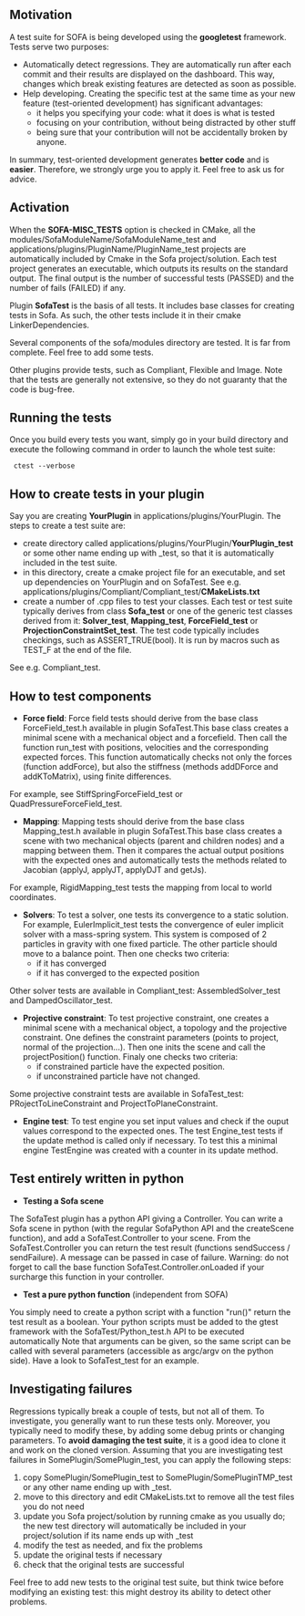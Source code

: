 Motivation
----------

A test suite for SOFA is being developed using the **googletest**
framework. Tests serve two purposes:

-   Automatically detect regressions. They are automatically run after
    each commit and their results are displayed on the dashboard. This
    way, changes which break existing features are detected as soon
    as possible.
-   Help developing. Creating the specific test at the same time as your
    new feature (test-oriented development) has significant advantages:
    -   it helps you specifying your code: what it does is what is
        tested
    -   focusing on your contribution, without being distracted by other
        stuff
    -   being sure that your contribution will not be accidentally
        broken by anyone.

In summary, test-oriented development generates **better code** and is
**easier**. Therefore, we strongly urge you to apply it. Feel free to
ask us for advice.

Activation
----------

When the **SOFA-MISC\_TESTS** option is checked in CMake, all the
modules/SofaModuleName/SofaModuleName\_test and
applications/plugins/PluginName/PluginName\_test projects are
automatically included by Cmake in the Sofa project/solution. Each test
project generates an executable, which outputs its results on the
standard output. The final output is the number of successful tests
(PASSED) and the number of fails (FAILED) if any.

Plugin **SofaTest** is the basis of all tests. It includes base classes
for creating tests in Sofa. As such, the other tests include it in their
cmake LinkerDependencies.

Several components of the sofa/modules directory are tested. It is far
from complete. Feel free to add some tests.

Other plugins provide tests, such as Compliant, Flexible and Image. Note
that the tests are generally not extensive, so they do not guaranty that
the code is bug-free.

Running the tests
-----------------

Once you build every tests you want, simply go in your build directory
and execute the following command in order to launch the whole test
suite:

` ctest --verbose`

How to create tests in your plugin
----------------------------------

Say you are creating **YourPlugin** in applications/plugins/YourPlugin.
The steps to create a test suite are:

-   create directory called
    applications/plugins/YourPlugin/**YourPlugin\_test** or some other
    name ending up with \_test, so that it is automatically included in
    the test suite.
-   in this directory, create a cmake project file for an executable,
    and set up dependencies on YourPlugin and on SofaTest. See e.g.
    applications/plugins/Compliant/Compliant\_test/**CMakeLists.txt**
-   create a number of .cpp files to test your classes. Each test or
    test suite typically derives from class **Sofa\_test** or one of the
    generic test classes derived from it: **Solver\_test**,
    **Mapping\_test**, **ForceField\_test** or
    **ProjectionConstraintSet\_test**. The test code typically includes
    checkings, such as ASSERT\_TRUE(bool). It is run by macros such as
    TEST\_F at the end of the file.

See e.g. Compliant\_test.

How to test components
----------------------

-   **Force field**: Force field tests should derive from the base class
    ForceField\_test.h available in plugin SofaTest.This base class
    creates a minimal scene with a mechanical object and a forcefield.
    Then call the function run\_test with positions, velocities and the
    corresponding expected forces. This function automatically checks
    not only the forces (function addForce), but also the stiffness
    (methods addDForce and addKToMatrix), using finite differences.

For example, see StiffSpringForceField\_test or
QuadPressureForceField\_test.

-   **Mapping**: Mapping tests should derive from the base class
    Mapping\_test.h available in plugin SofaTest.This base class creates
    a scene with two mechanical objects (parent and children nodes) and
    a mapping between them. Then it compares the actual output positions
    with the expected ones and automatically tests the methods related
    to Jacobian (applyJ, applyJT, applyDJT and getJs).

For example, RigidMapping\_test tests the mapping from local to world
coordinates.

-   **Solvers**: To test a solver, one tests its convergence to a
    static solution. For example, EulerImplicit\_test tests the
    convergence of euler implicit solver with a mass-spring system. This
    system is composed of 2 particles in gravity with one
    fixed particle. The other particle should move to a balance point.
    Then one checks two criteria:
    -   if it has converged
    -   if it has converged to the expected position

Other solver tests are available in Compliant\_test:
AssembledSolver\_test and DampedOscillator\_test.

-   **Projective constraint**: To test projective constraint, one
    creates a minimal scene with a mechanical object, a topology and the
    projective constraint. One defines the constraint parameters (points
    to project, normal of the projection...). Then one inits the scene
    and call the projectPosition() function. Finaly one checks two
    criteria:
    -   if constrained particle have the expected position.
    -   if unconstrained particle have not changed.

Some projective constraint tests are available in SofaTest\_test:
PRojectToLineConstraint and ProjectToPlaneConstraint.

-   **Engine test**: To test engine you set input values and check if
    the ouput values correspond to the expected ones. The test
    Engine\_test tests if the update method is called only if necessary.
    To test this a minimal engine TestEngine was created with a counter
    in its update method.

Test entirely written in python
-------------------------------

-   **Testing a Sofa scene**

The SofaTest plugin has a python API giving a Controller. You can write
a Sofa scene in python (with the regular SofaPython API and the
createScene function), and add a SofaTest.Controller to your scene. From
the SofaTest.Controller you can return the test result (functions
sendSuccess / sendFailure). A message can be passed in case of failure.
Warning: do not forget to call the base function
SofaTest.Controller.onLoaded if your surcharge this function in your
controller.

-   **Test a pure python function** (independent from SOFA)

You simply need to create a python script with a function "run()" return
the test result as a boolean. Your python scripts must be added to the
gtest framework with the SofaTest/Python\_test.h API to be executed
automatically Note that arguments can be given, so the same script can
be called with several parameters (accessible as argc/argv on the python
side). Have a look to SofaTest\_test for an example.

Investigating failures
----------------------

Regressions typically break a couple of tests, but not all of them. To
investigate, you generally want to run these tests only. Moreover, you
typically need to modify these, by adding some debug prints or changing
parameters. To **avoid damaging the test suite**, it is a good idea to
clone it and work on the cloned version. Assuming that you are
investigating test failures in SomePlugin/SomePlugin\_test, you can
apply the following steps:

1.  copy SomePlugin/SomePlugin\_test to SomePlugin/SomePluginTMP\_test
    or any other name ending up with \_test.
2.  move to this directory and edit CMakeLists.txt to remove all the
    test files you do not need
3.  update you Sofa project/solution by running cmake as you usually do;
    the new test directory will automatically be included in your
    project/solution if its name ends up with \_test
4.  modify the test as needed, and fix the problems
5.  update the original tests if necessary
6.  check that the original tests are successful

Feel free to add new tests to the original test suite, but think twice
before modifying an existing test: this might destroy its ability to
detect other problems.
